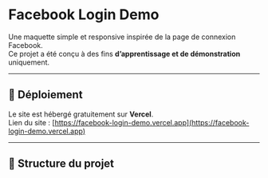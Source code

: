 # Facebook Login Demo

Une maquette simple et responsive inspirée de la page de connexion Facebook.  
Ce projet a été conçu à des fins **d’apprentissage et de démonstration** uniquement.

---

## 🚀 Déploiement

Le site est hébergé gratuitement sur **Vercel**.  
Lien du site : [https://facebook-login-demo.vercel.app](https://facebook-login-demo.vercel.app)

---

## 🧱 Structure du projet

